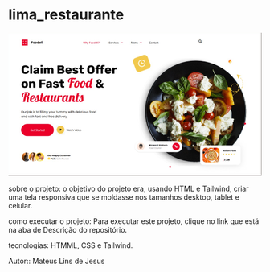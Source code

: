 # lima_restaurante
![alt text](image.png)

sobre o projeto: o objetivo do projeto era, usando HTML e Tailwind, criar uma tela responsiva que se moldasse nos tamanhos desktop, tablet e celular.


como executar o projeto: Para executar este projeto, clique no link que está na aba de Descrição do repositório.

tecnologias: HTMML, CSS e Tailwind.

Autor:: Mateus Lins de Jesus 